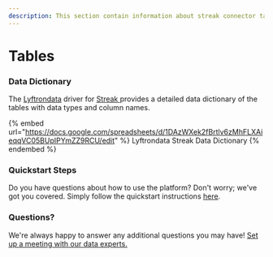 ```yaml
---
description: This section contain information about streak connector tables information
---
```


# Tables

### Data Dictionary

The [Lyftrondata](https://www.lyftrondata.com/) driver for [Streak](https://www.lyftrondata.com/integration/sales-analytics/streak//)[ ](https://www.lyftrondata.com/integration/streak/)provides a detailed data dictionary of the tables with data types and column names.

{% embed url="https://docs.google.com/spreadsheets/d/1DAzWXek2fBrtlv6zMhFLXAieqqVC05BUpIPYmZZ9RCU/edit" %}
Lyftrondata Streak Data Dictionary
{% endembed %}

### Quickstart Steps

Do you have questions about how to use the platform? Don't worry; we've got you covered. Simply follow the quickstart instructions [here](../README.md).

### Questions? <a href="#questions" id="questions"></a>

We're always happy to answer any additional questions you may have! [Set up a meeting with our data experts.](https://www.lyftrondata.com/book-a-meeting/)


